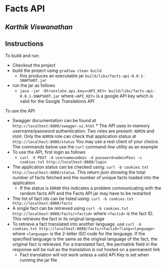 # Facts API
## *Karthik Viswanathan*

## Instructions
To build and run:
* Checkout the project
* build the project using `gradlew clean build`
  * this produces an executable jar `build/libs/facts-api-0.0.1-SNAPSHOT.jar`
* run the jar as follows
  * `java -jar -Dtranslate.api.key=<API_KEY> build/libs/facts-api-0.0.1-SNAPSHOT.jar` where `<API_KEY>` is a google API key which is valid for the Google Translations API

To use the API
* Swagger documentation can be found at `http://localhost:8080/swagger-ui.html` * The API uses in-memory username/password authentication. Two roles are present: `ADMIN` and `USER`. Only the `ADMIN` role can check that application status at `http://localhost:8080/status` 
You may use a rest client of your choice. The commands below use the `curl` command-line utility as an example
* To use the API, first login as follows
  * `curl -X POST -d username=admin -d password=adminPass -c cookies.txt http://localhost:8080/login`
* The application status can be checked using: `curl -b cookies.txt http://localhost:8080/status`. This return json showing the total number of facts fetched and the number of unique facts loaded into the application
  * If the status is `ERROR` this indicates a problem communicating with the random facts API and the Facts API jar may have to be restarted
* The list of fact ids can be listed using: `curl -b cookies.txt http://localhost:8080/facts`
* A single fact can be retrieved using `curl -b cookies.txt http://localhost:8080/facts/<factid>` where `<factid>` is the fact ID. This retrieves the fact in its original language
* To retrieve a fact translated into another language, use `curl -b cookies.txt http://localhost:8080/facts/<factid>?lang=<language>` where `<language>` is the 2-letter ISO code for the language. If the specified language is the same as the original language of the fact, the original fact is retrieved. For a translated fact, the permalink field in the response will be null as the translation is not hosted on a permanent link
  * Fact translation will not work unless a valid API Key is set when running the jar file
   